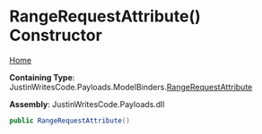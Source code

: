 # RangeRequestAttribute\(\) Constructor

[Home](../../../../README.md)

**Containing Type**: JustinWritesCode\.Payloads\.ModelBinders\.[RangeRequestAttribute](../README.md)

**Assembly**: JustinWritesCode\.Payloads\.dll

```csharp
public RangeRequestAttribute()
```

